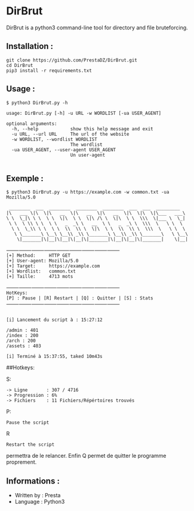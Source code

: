 # DirBrut

DirBrut is a python3 command-line tool for directory and file bruteforcing.


## Installation :
```
git clone https://github.com/PrestaDZ/DirBrut.git
cd DirBrut
pip3 install -r requirements.txt
```

## Usage :

```
$ python3 DirBrut.py -h

usage: DirBrut.py [-h] -u URL -w WORDLIST [-ua USER_AGENT]

optional arguments:
  -h, --help            show this help message and exit
  -u URL, --url URL     The url of the website
  -w WORDLIST, --wordlist WORDLIST
                        The wordlist
  -ua USER_AGENT, --user-agent USER_AGENT
                        Un user-agent
                        
```


## Exemple :

```
$ python3 DirBrut.py -u https://example.com -w common.txt -ua Mozilla/5.0

 ________  ___  ________  ________  ________  ___  ___  _________
|\   ___ \|\  \|\   __  \|\   __  \|\   __  \|\  \|\  \|\___   ___\
\ \  \_|\ \ \  \ \  \|\  \ \  \|\ /\ \  \|\  \ \  \\\  \|___ \  \_|
 \ \  \ \\ \ \  \ \   _  _\ \   __  \ \   _  _\ \  \\\  \   \ \  \
  \ \  \_\\ \ \  \ \  \\  \\ \  \|\  \ \  \\  \\ \  \\\  \   \ \  \
   \ \_______\ \__\ \__\\ _\\ \_______\ \__\\ _\\ \_______\   \ \__\
    \|_______|\|__|\|__|\|__|\|_______|\|__|\|__|\|_______|    \|__|

⸻⸻⸻⸻⸻⸻⸻⸻⸻
[+] Method:     HTTP GET
[+] User-agent: Mozilla/5.0
[+] Target:     https://example.com
[+] Wordlist:   common.txt
[+] Taille:     4713 mots

⸻⸻⸻⸻⸻⸻⸻⸻⸻
HotKeys:
[P] : Pause | [R] Restart | [Q] : Quitter | [S] : Stats
⸻⸻⸻⸻⸻⸻⸻⸻⸻


[i] Lancement du script à : 15:27:12

/admin : 401
/index : 200
/arch : 200
/assets : 403

[i] Terminé à 15:37:55, taked 10m43s

```

##Hotkeys:

S:
```
-> Ligne       : 307 / 4716 
-> Progression : 6%
-> Fichiers    : 11 Fichiers/Répértoires trouvés
```

P:
```
Pause the script
```

R
```
Restart the script
```
permettra de le relancer. Enfin Q permet de quitter le programme proprement.


## Informations :

- Written by : Presta
- Language : Python3
